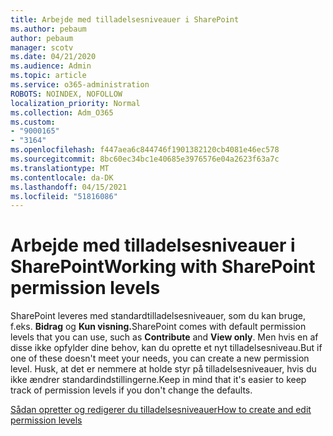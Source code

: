 ```yaml
---
title: Arbejde med tilladelsesniveauer i SharePoint
ms.author: pebaum
author: pebaum
manager: scotv
ms.date: 04/21/2020
ms.audience: Admin
ms.topic: article
ms.service: o365-administration
ROBOTS: NOINDEX, NOFOLLOW
localization_priority: Normal
ms.collection: Adm_O365
ms.custom:
- "9000165"
- "3164"
ms.openlocfilehash: f447aea6c844746f1901382120cb4081e46ec578
ms.sourcegitcommit: 8bc60ec34bc1e40685e3976576e04a2623f63a7c
ms.translationtype: MT
ms.contentlocale: da-DK
ms.lasthandoff: 04/15/2021
ms.locfileid: "51816086"
---
```

# <a name="working-with-sharepoint-permission-levels"></a><span data-ttu-id="a62e2-102">Arbejde med tilladelsesniveauer i SharePoint</span><span class="sxs-lookup"><span data-stu-id="a62e2-102">Working with SharePoint permission levels</span></span>

<span data-ttu-id="a62e2-103">SharePoint leveres med standardtilladelsesniveauer, som du kan bruge, f.eks. **Bidrag** og **Kun visning.**</span><span class="sxs-lookup"><span data-stu-id="a62e2-103">SharePoint comes with default permission levels that you can use, such as **Contribute** and **View only**.</span></span> <span data-ttu-id="a62e2-104">Men hvis en af disse ikke opfylder dine behov, kan du oprette et nyt tilladelsesniveau.</span><span class="sxs-lookup"><span data-stu-id="a62e2-104">But if one of these doesn't meet your needs, you can create a new permission level.</span></span> <span data-ttu-id="a62e2-105">Husk, at det er nemmere at holde styr på tilladelsesniveauer, hvis du ikke ændrer standardindstillingerne.</span><span class="sxs-lookup"><span data-stu-id="a62e2-105">Keep in mind that it's easier to keep track of permission levels if you don't change the defaults.</span></span>

[<span data-ttu-id="a62e2-106">Sådan opretter og redigerer du tilladelsesniveauer</span><span class="sxs-lookup"><span data-stu-id="a62e2-106">How to create and edit permission levels</span></span>](https://docs.microsoft.com/sharepoint/how-to-create-and-edit-permission-levels)